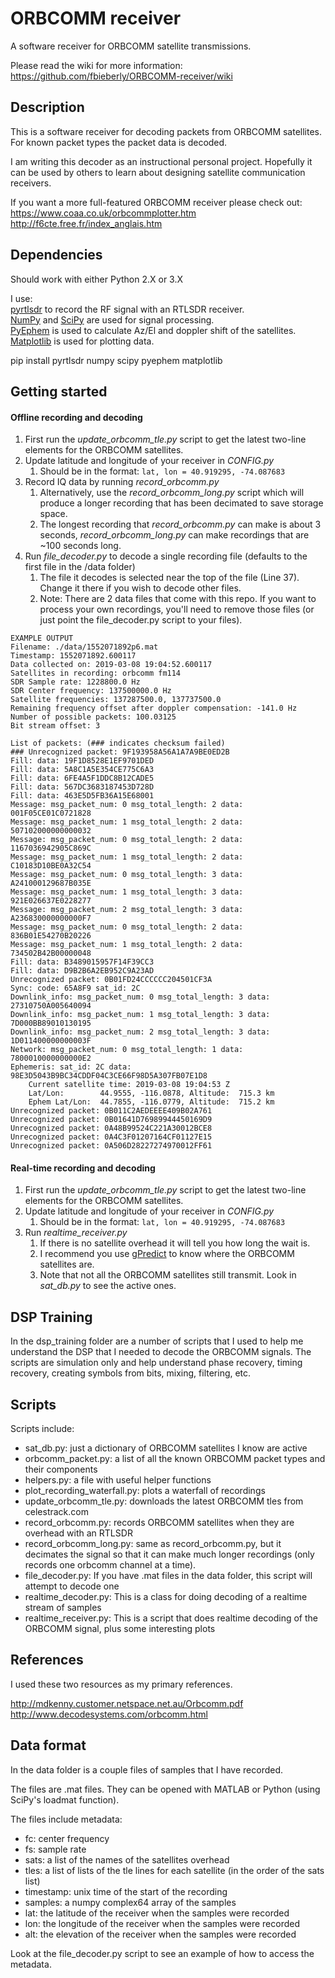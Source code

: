 # ORBCOMM receiver
A software receiver for ORBCOMM satellite transmissions.  

Please read the wiki for more information: https://github.com/fbieberly/ORBCOMM-receiver/wiki  

## Description

This is a software receiver for decoding packets from ORBCOMM satellites. For known packet types the packet data is decoded.  

I am writing this decoder as an instructional personal project. Hopefully it
can be used by others to learn about designing satellite communication
receivers.  

If you want a more full-featured ORBCOMM receiver please check out:  
https://www.coaa.co.uk/orbcommplotter.htm  
http://f6cte.free.fr/index_anglais.htm  



## Dependencies

Should work with either Python 2.X or 3.X

I use:  
[pyrtlsdr] to record the RF signal with an RTLSDR receiver.  
[NumPy] and [SciPy] are used for signal processing.  
[PyEphem] is used to calculate Az/El and doppler shift of the satellites.  
[Matplotlib] is used for plotting data.

pip install pyrtlsdr numpy scipy pyephem matplotlib



[PyEphem]: https://rhodesmill.org/pyephem/index.html
[NumPy]: https://www.numpy.org/
[SciPy]: https://www.scipy.org/
[pyrtlsdr]: https://github.com/roger-/pyrtlsdr
[Matplotlib]: https://matplotlib.org/

## Getting started

#### Offline recording and decoding
1. First run the _update_orbcomm_tle.py_ script to get the latest two-line elements for the ORBCOMM satellites.
2. Update latitude and longitude of your receiver in _CONFIG.py_
    1. Should be in the format: ```lat, lon = 40.919295, -74.087683```
3. Record IQ data by running _record_orbcomm.py_
    1. Alternatively, use the _record_orbcomm_long.py_ script which will produce a longer recording that has been decimated to save storage space.
    1. The longest recording that _record_orbcomm.py_ can make is about 3 seconds, _record_orbcomm_long.py_ can make recordings that are ~100 seconds long.
4. Run _file_decoder.py_ to decode a single recording file (defaults to the first file in the /data folder)
    1. The file it decodes is selected near the top of the file (Line 37). Change it there if you wish to decode other files.
    1. Note: There are 2 data files that come with this repo. If you want to process your own recordings, you'll need to remove those files (or just point the file_decoder.py script to your files).

```
EXAMPLE OUTPUT
Filename: ./data/1552071892p6.mat
Timestamp: 1552071892.600117
Data collected on: 2019-03-08 19:04:52.600117
Satellites in recording: orbcomm fm114
SDR Sample rate: 1228800.0 Hz
SDR Center frequency: 137500000.0 Hz
Satellite frequencies: 137287500.0, 137737500.0
Remaining frequency offset after doppler compensation: -141.0 Hz
Number of possible packets: 100.03125
Bit stream offset: 3

List of packets: (### indicates checksum failed)
### Unrecognized packet: 9F193958A56A1A7A9BE0ED2B
Fill: data: 19F1D8528E1EF9701DED
Fill: data: 5A8C1A5E354CE775C6A3
Fill: data: 6FE4A5F1DDC8B12CADE5
Fill: data: 567DC3683187453D728D
Fill: data: 463E5D5FB36A15E68001
Message: msg_packet_num: 0 msg_total_length: 2 data: 001F05CE01C0721828
Message: msg_packet_num: 1 msg_total_length: 2 data: 507102000000000032
Message: msg_packet_num: 0 msg_total_length: 2 data: 1167036942905C869C
Message: msg_packet_num: 1 msg_total_length: 2 data: C10183D10BE0A32C54
Message: msg_packet_num: 0 msg_total_length: 3 data: A241000129687B035E
Message: msg_packet_num: 1 msg_total_length: 3 data: 921E026637E0228277
Message: msg_packet_num: 2 msg_total_length: 3 data: A236830000000000F7
Message: msg_packet_num: 0 msg_total_length: 2 data: 836B01E54270B20226
Message: msg_packet_num: 1 msg_total_length: 2 data: 734502B42B00000048
Fill: data: B3489015957F14F39CC3
Fill: data: D9B2B6A2EB952C9A23AD
Unrecognized packet: 0B01FD24CCCCCC204501CF3A
Sync: code: 65A8F9 sat_id: 2C
Downlink_info: msg_packet_num: 0 msg_total_length: 3 data: 27310750A005640094
Downlink_info: msg_packet_num: 1 msg_total_length: 3 data: 7D000BB89010130195
Downlink_info: msg_packet_num: 2 msg_total_length: 3 data: 1D011400000000003F
Network: msg_packet_num: 0 msg_total_length: 1 data: 7800010000000000E2
Ephemeris: sat_id: 2C data: 98E3D5043B9BC34CDDF04C3CE66F98D5A307FB07E1D8
	Current satellite time: 2019-03-08 19:04:53 Z
	Lat/Lon:        44.9555, -116.0878, Altitude:  715.3 km
	Ephem Lat/Lon:  44.7855, -116.0779, Altitude:  715.2 km
Unrecognized packet: 0B011C2AEDEEEE409B02A761
Unrecognized packet: 0B01641D76989944450169D9
Unrecognized packet: 0A48B99524C221A30012BCE8
Unrecognized packet: 0A4C3F01207164CF01127E15
Unrecognized packet: 0A506D28227274970012FF61
```



#### Real-time recording and decoding
1. First run the _update_orbcomm_tle.py_ script to get the latest two-line elements for the ORBCOMM satellites.
2. Update latitude and longitude of your receiver in _CONFIG.py_
    1. Should be in the format: ```lat, lon = 40.919295, -74.087683```
3. Run _realtime_receiver.py_
    1. If there is no satellite overhead it will tell you how long the wait is.
    1. I recommend you use [gPredict] to know where the ORBCOMM satellites are.
    1. Note that not all the ORBCOMM satellites still transmit. Look in _sat_db.py_ to see the active ones.


[gPredict]: http://gpredict.oz9aec.net/


## DSP Training

In the dsp_training folder are a number of scripts that I used to help me understand the DSP that I needed to decode the ORBCOMM signals. The scripts are simulation only and help understand phase recovery, timing recovery, creating symbols from bits, mixing, filtering, etc.



## Scripts


Scripts include:
- sat_db.py: just a dictionary of ORBCOMM satellites I know are active
- orbcomm_packet.py: a list of all the known ORBCOMM packet types and their components
- helpers.py: a file with useful helper functions
- plot_recording_waterfall.py: plots a waterfall of recordings
- update_orbcomm_tle.py: downloads the latest ORBCOMM tles from celestrack.com
- record_orbcomm.py: records ORBCOMM satellites when they are overhead with an RTLSDR
- record_orbcomm_long.py: same as record_orbcomm.py, but it decimates the signal so that it can make much longer recordings (only records one orbcomm channel at a time).
- file_decoder.py: If you have .mat files in the data folder, this script will attempt to decode one
- realtime_decoder.py: This is a class for doing decoding of a realtime stream of samples
- realtime_receiver.py: This is a script that does realtime decoding of the ORBCOMM signal, plus some interesting plots





## References

I used these two resources as my primary references.

http://mdkenny.customer.netspace.net.au/Orbcomm.pdf  
http://www.decodesystems.com/orbcomm.html  


## Data format

In the data folder is a couple files of samples that I have recorded.

The files are .mat files. They can be opened with MATLAB or Python (using SciPy's loadmat function).

The files include metadata:
- fc: center frequency
- fs: sample rate
- sats: a list of the names of the satellites overhead
- tles: a list of lists of the tle lines for each satellite (in the order of the sats list)
- timestamp: unix time of the start of the recording
- samples: a numpy complex64 array of the samples
- lat: the latitude of the receiver when the samples were recorded
- lon: the longitude of the receiver when the samples were recorded
- alt: the elevation of the receiver when the samples were recorded

Look at the file_decoder.py script to see an example of how to access the metadata.
